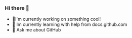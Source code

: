 ### Hi there 👋
 

- 🔭I'm currently working on something cool!
- 🌱 Im currently learning with help from docs.github.com
- 💬 Ask me about GitHub
